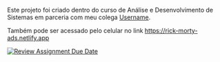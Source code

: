 Este projeto foi criado dentro do curso de Análise e Desenvolvimento de Sistemas em parceria com meu colega [Username](https://github.com/PauloBosco).

Também pode ser acessado pelo celular no link https://rick-morty-ads.netlify.app



[![Review Assignment Due Date](https://classroom.github.com/assets/deadline-readme-button-24ddc0f5d75046c5622901739e7c5dd533143b0c8e959d652212380cedb1ea36.svg)](https://classroom.github.com/a/FRBnB0cW)
